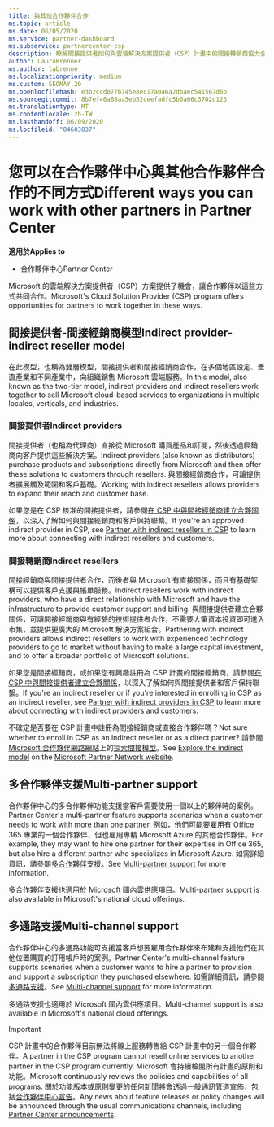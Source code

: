 ```yaml
---
title: 與其他合作夥伴合作
ms.topic: article
ms.date: 06/05/2020
ms.service: partner-dashboard
ms.subservice: partnercenter-csp
description: 瞭解間接提供者如何與雲端解決方案提供者（CSP）計畫中的間接轉銷商協力合作，並判斷哪一個角色適合您。
author: LauraBrenner
ms.author: labrenne
ms.localizationpriority: medium
ms.custom: SEOMAY.20
ms.openlocfilehash: e3b2ccd077b745e8ec17a046a2dbaec541567d6b
ms.sourcegitcommit: 8b7ef46a88aa5eb52ceefadfc5b0a06c3702d123
ms.translationtype: MT
ms.contentlocale: zh-TW
ms.lasthandoff: 06/09/2020
ms.locfileid: "84603837"
---
```

# <a name="different-ways-you-can-work-with-other-partners-in-partner-center"></a><span data-ttu-id="e788f-103">您可以在合作夥伴中心與其他合作夥伴合作的不同方式</span><span class="sxs-lookup"><span data-stu-id="e788f-103">Different ways you can work with other partners in Partner Center</span></span>

<span data-ttu-id="e788f-104">**適用於**</span><span class="sxs-lookup"><span data-stu-id="e788f-104">**Applies to**</span></span>

- <span data-ttu-id="e788f-105">合作夥伴中心</span><span class="sxs-lookup"><span data-stu-id="e788f-105">Partner Center</span></span>

<span data-ttu-id="e788f-106">Microsoft 的雲端解決方案提供者（CSP）方案提供了機會，讓合作夥伴以這些方式共同合作。</span><span class="sxs-lookup"><span data-stu-id="e788f-106">Microsoft's Cloud Solution Provider (CSP) program offers opportunities for partners to work together in these ways.</span></span>

## <a name="indirect-provider-indirect-reseller-model"></a><span data-ttu-id="e788f-107">間接提供者-間接經銷商模型</span><span class="sxs-lookup"><span data-stu-id="e788f-107">Indirect provider-indirect reseller model</span></span>

<span data-ttu-id="e788f-108">在此模型，也稱為雙層模型，間接提供者和間接經銷商合作，在多個地區設定、垂直產業和不同產業中，向組織銷售 Microsoft 雲端服務。</span><span class="sxs-lookup"><span data-stu-id="e788f-108">In this model, also known as the two-tier model, indirect providers and indirect resellers work together to sell Microsoft cloud-based services to organizations in multiple locales, verticals, and industries.</span></span> 

### <a name="indirect-providers"></a><span data-ttu-id="e788f-109">間接提供者</span><span class="sxs-lookup"><span data-stu-id="e788f-109">Indirect providers</span></span>

<span data-ttu-id="e788f-110">間接提供者（也稱為代理商）直接從 Microsoft 購買產品和訂閱，然後透過經銷商向客戶提供這些解決方案。</span><span class="sxs-lookup"><span data-stu-id="e788f-110">Indirect providers (also known as distributors) purchase products and subscriptions directly from Microsoft and then offer these solutions to customers through resellers.</span></span> <span data-ttu-id="e788f-111">與間接經銷商合作，可讓提供者擴展觸及範圍和客戶基礎。</span><span class="sxs-lookup"><span data-stu-id="e788f-111">Working with indirect resellers allows providers to expand their reach and customer base.</span></span> 

<span data-ttu-id="e788f-112">如果您是在 CSP 核准的間接提供者，請參閱[在 CSP 中與間接經銷商建立合夥關係](indirect-provider-tasks-in-partner-center.md)，以深入了解如何與間接經銷商和客戶保持聯繫。</span><span class="sxs-lookup"><span data-stu-id="e788f-112">If you're an approved indirect provider in CSP, see [Partner with indirect resellers in CSP](indirect-provider-tasks-in-partner-center.md) to learn more about connecting with indirect resellers and customers.</span></span> 

### <a name="indirect-resellers"></a><span data-ttu-id="e788f-113">間接轉銷商</span><span class="sxs-lookup"><span data-stu-id="e788f-113">Indirect resellers</span></span>

<span data-ttu-id="e788f-114">間接經銷商與間接提供者合作，而後者與 Microsoft 有直接關係，而且有基礎架構可以提供客戶支援與帳單服務。</span><span class="sxs-lookup"><span data-stu-id="e788f-114">Indirect resellers work with indirect providers, who have a direct relationship with Microsoft and have the infrastructure to provide customer support and billing.</span></span> <span data-ttu-id="e788f-115">與間接提供者建立合夥關係，可讓間接經銷商與有經驗的技術提供者合作，不需要大筆資本投資即可進入市集，並提供更廣大的 Microsoft 解決方案組合。</span><span class="sxs-lookup"><span data-stu-id="e788f-115">Partnering with indirect providers allows indirect resellers to work with experienced technology providers to go to market without having to make a large capital investment, and to offer a broader portfolio of Microsoft solutions.</span></span> 

<span data-ttu-id="e788f-116">如果您是間接經銷商，或如果您有興趣註冊為 CSP 計畫的間接經銷商，請參閱[在 CSP 中與間接提供者建立合夥關係](indirect-reseller-tasks-in-partner-center.md)，以深入了解如何與間接提供者和客戶保持聯繫。</span><span class="sxs-lookup"><span data-stu-id="e788f-116">If you're an indirect reseller or if you're interested in enrolling in CSP as an indirect reseller, see [Partner with indirect providers in CSP](indirect-reseller-tasks-in-partner-center.md) to learn more about connecting with indirect providers and customers.</span></span>

<span data-ttu-id="e788f-117">不確定是否要在 CSP 計畫中註冊為間接經銷商或直接合作夥伴嗎？</span><span class="sxs-lookup"><span data-stu-id="e788f-117">Not sure whether to enroll in CSP as an indirect reseller or as a direct partner?</span></span> <span data-ttu-id="e788f-118">請參閱 [Microsoft 合作夥伴網路網站](https://partner.microsoft.com)上的[探索間接模型](https://partner.microsoft.com/cloud-solution-provider/indirect)。</span><span class="sxs-lookup"><span data-stu-id="e788f-118">See [Explore the indirect model](https://partner.microsoft.com/cloud-solution-provider/indirect) on the [Microsoft Partner Network website](https://partner.microsoft.com).</span></span>   

## <a name="multi-partner-support"></a><span data-ttu-id="e788f-119">多合作夥伴支援</span><span class="sxs-lookup"><span data-stu-id="e788f-119">Multi-partner support</span></span>

<span data-ttu-id="e788f-120">合作夥伴中心的多合作夥伴功能支援當客戶需要使用一個以上的夥伴時的案例。</span><span class="sxs-lookup"><span data-stu-id="e788f-120">Partner Center's multi-partner feature supports scenarios when a customer needs to work with more than one partner.</span></span> <span data-ttu-id="e788f-121">例如，他們可能要雇用有 Office 365 專業的一個合作夥伴，但也雇用專精 Microsoft Azure 的其他合作夥伴。</span><span class="sxs-lookup"><span data-stu-id="e788f-121">For example, they may want to hire one partner for their expertise in Office 365, but also hire a different partner who specializes in Microsoft Azure.</span></span> <span data-ttu-id="e788f-122">如需詳細資訊，請參閱[多合作夥伴支援](multipartner.md)。</span><span class="sxs-lookup"><span data-stu-id="e788f-122">See [Multi-partner support](multipartner.md) for more information.</span></span>

<span data-ttu-id="e788f-123">多合作夥伴支援也適用於 Microsoft 國內雲供應項目。</span><span class="sxs-lookup"><span data-stu-id="e788f-123">Multi-partner support is also available in Microsoft's national cloud offerings.</span></span> 

## <a name="multi-channel-support"></a><span data-ttu-id="e788f-124">多通路支援</span><span class="sxs-lookup"><span data-stu-id="e788f-124">Multi-channel support</span></span>

<span data-ttu-id="e788f-125">合作夥伴中心的多通路功能可支援當客戶想要雇用合作夥伴來布建和支援他們在其他位置購買的訂用帳戶時的案例。</span><span class="sxs-lookup"><span data-stu-id="e788f-125">Partner Center's multi-channel feature supports scenarios when a customer wants to hire a partner to provision and support a subscription they purchased elsewhere.</span></span> <span data-ttu-id="e788f-126">如需詳細資訊，請參閱[多通路支援](multichannel.md)。</span><span class="sxs-lookup"><span data-stu-id="e788f-126">See [Multi-channel support](multichannel.md) for more information.</span></span>

<span data-ttu-id="e788f-127">多通路支援也適用於 Microsoft 國內雲供應項目。</span><span class="sxs-lookup"><span data-stu-id="e788f-127">Multi-channel support is also available in Microsoft's national cloud offerings.</span></span>

> [!IMPORTANT]  
> <span data-ttu-id="e788f-128">CSP 計畫中的合作夥伴目前無法將線上服務轉售給 CSP 計畫中的另一個合作夥伴。</span><span class="sxs-lookup"><span data-stu-id="e788f-128">A partner in the CSP program cannot resell online services to another partner in the CSP program currently.</span></span> <span data-ttu-id="e788f-129">Microsoft 會持續檢閱所有計畫的原則和功能。</span><span class="sxs-lookup"><span data-stu-id="e788f-129">Microsoft continuously reviews the policies and capabilities of all programs.</span></span> <span data-ttu-id="e788f-130">關於功能版本或原則變更的任何新聞將會透過一般通訊管道宣佈，包括[合作夥伴中心宣告](announcements/index.md)。</span><span class="sxs-lookup"><span data-stu-id="e788f-130">Any news about feature releases or policy changes will be announced through the usual communications channels, including [Partner Center announcements](announcements/index.md).</span></span>
